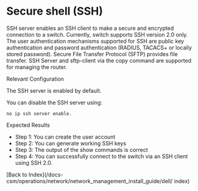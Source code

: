
# Secure shell (SSH)

SSH server enables an SSH client to make a secure and encrypted connection to a switch. Currently, switch supports SSH version 2.0 only. The user authentication mechanisms supported for SSH are public key authentication and password authentication (RADIUS, TACACS+ or locally stored password). Secure File Transfer Protocol (SFTP) provides file transfer. SSH Server and sftp-client via the copy command are supported for managing the router.

Relevant Configuration

The SSH server is enabled by default. 

You can disable the SSH server using:  

```
no ip ssh server enable.
```

Expected Results

* Step 1: You can create the user account
* Step 2: You can generate working SSH keys
* Step 3: The output of the show commands is correct
* Step 4: You can successfully connect to the switch via an SSH client using SSH 2.0.

[Back to Index](/docs-csm/operations/network/network_management_install_guide/dell/
index)



